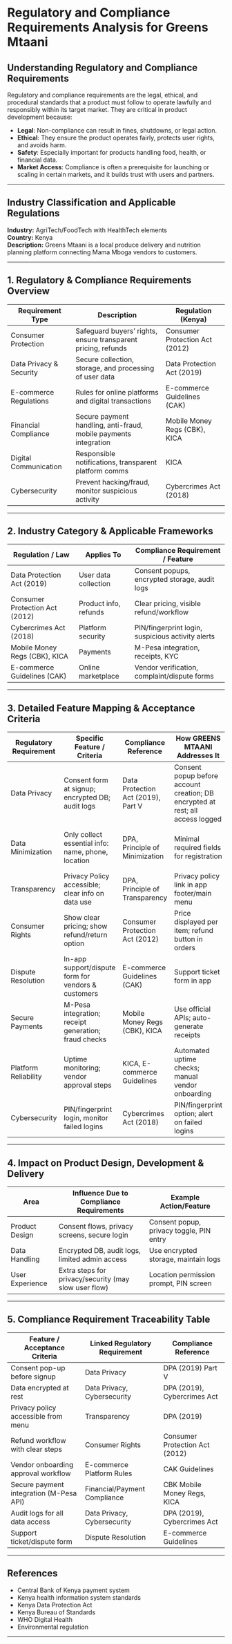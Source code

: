 # Regulatory and Compliance Requirements Analysis for Greens Mtaani

## Understanding Regulatory and Compliance Requirements

Regulatory and compliance requirements are the legal, ethical, and procedural standards that a product must follow to operate lawfully and responsibly within its target market. They are critical in product development because:

- **Legal**: Non-compliance can result in fines, shutdowns, or legal action.
- **Ethical**: They ensure the product operates fairly, protects user rights, and avoids harm.
- **Safety**: Especially important for products handling food, health, or financial data.
- **Market Access**: Compliance is often a prerequisite for launching or scaling in certain markets, and it builds trust with users and partners.

---

## Industry Classification and Applicable Regulations

**Industry:** AgriTech/FoodTech with HealthTech elements  
**Country:** Kenya  
**Description:** Greens Mtaani is a local produce delivery and nutrition planning platform connecting Mama Mboga vendors to customers.

---

## 1. Regulatory & Compliance Requirements Overview

| Requirement Type        | Description                                                      | Regulation (Kenya)                     |
|------------------------|------------------------------------------------------------------|----------------------------------------|
| Consumer Protection    | Safeguard buyers’ rights, ensure transparent pricing, refunds    | Consumer Protection Act (2012)         |
| Data Privacy & Security| Secure collection, storage, and processing of user data          | Data Protection Act (2019)             |
| E-commerce Regulations | Rules for online platforms and digital transactions              | E-commerce Guidelines (CAK)            |
| Financial Compliance   | Secure payment handling, anti-fraud, mobile payments integration | Mobile Money Regs (CBK), KICA          |
| Digital Communication  | Responsible notifications, transparent platform comms            | KICA                                   |
| Cybersecurity          | Prevent hacking/fraud, monitor suspicious activity               | Cybercrimes Act (2018)                 |

---

## 2. Industry Category & Applicable Frameworks

| Regulation / Law            | Applies To            | Compliance Requirement / Feature             |
|-----------------------------|----------------------|----------------------------------------------|
| Data Protection Act (2019)  | User data collection | Consent popups, encrypted storage, audit logs|
| Consumer Protection Act (2012)| Product info, refunds| Clear pricing, visible refund/workflow       |
| Cybercrimes Act (2018)      | Platform security    | PIN/fingerprint login, suspicious activity alerts |
| Mobile Money Regs (CBK), KICA| Payments            | M-Pesa integration, receipts, KYC           |
| E-commerce Guidelines (CAK) | Online marketplace   | Vendor verification, complaint/dispute forms |

---

## 3. Detailed Feature Mapping & Acceptance Criteria

| Regulatory Requirement | Specific Feature / Criteria                   | Compliance Reference             | How GREENS MTAANI Addresses It          | Acceptance Criteria Examples            |
|-----------------------|-----------------------------------------------|----------------------------------|-----------------------------------------|-----------------------------------------|
| Data Privacy          | Consent form at signup; encrypted DB; audit logs | Data Protection Act (2019), Part V | Consent popup before account creation; DB encrypted at rest; all access logged | Consent popup required at first use; data encrypted at rest; access logs maintained |
| Data Minimization     | Only collect essential info: name, phone, location | DPA, Principle of Minimization   | Minimal required fields for registration | Registration does not ask for unnecessary info |
| Transparency          | Privacy Policy accessible; clear info on data use | DPA, Principle of Transparency   | Privacy policy link in app footer/main menu | Policy accessible from every screen |
| Consumer Rights       | Show clear pricing; show refund/return option | Consumer Protection Act (2012)   | Price displayed per item; refund button in orders | User sees price before checkout; refund flow available |
| Dispute Resolution    | In-app support/dispute form for vendors & customers | E-commerce Guidelines (CAK)      | Support ticket form in app              | Users/vendors can submit disputes through the app |
| Secure Payments       | M-Pesa integration; receipt generation; fraud checks | Mobile Money Regs (CBK), KICA   | Use official APIs; auto-generate receipts | Payments only through secure channel; e-receipts sent |
| Platform Reliability  | Uptime monitoring; vendor approval steps      | KICA, E-commerce Guidelines      | Automated uptime checks; manual vendor onboarding | Platform uptime >99%; vendors verified before listing |
| Cybersecurity         | PIN/fingerprint login, monitor failed logins  | Cybercrimes Act (2018)           | PIN/fingerprint option; alert on failed logins | Users set up PIN/fingerprint; failed logins logged |

---

## 4. Impact on Product Design, Development & Delivery

| Area           | Influence Due to Compliance Requirements           | Example Action/Feature             |
|----------------|---------------------------------------------------|------------------------------------|
| Product Design | Consent flows, privacy screens, secure login      | Consent popup, privacy toggle, PIN entry |
| Data Handling  | Encrypted DB, audit logs, limited admin access    | Use encrypted storage, maintain logs |
| User Experience| Extra steps for privacy/security (may slow user flow) | Location permission prompt, PIN screen |

---

## 5. Compliance Requirement Traceability Table

| Feature / Acceptance Criteria         | Linked Regulatory Requirement | Compliance Reference                  |
|---------------------------------------|------------------------------|---------------------------------------|
| Consent pop-up before signup          | Data Privacy                 | DPA (2019) Part V                     |
| Data encrypted at rest                | Data Privacy, Cybersecurity  | DPA (2019), Cybercrimes Act           |
| Privacy policy accessible from menu   | Transparency                 | DPA (2019)                            |
| Refund workflow with clear steps      | Consumer Rights              | Consumer Protection Act (2012)        |
| Vendor onboarding approval workflow   | E-commerce Platform Rules    | CAK Guidelines                        |
| Secure payment integration (M-Pesa API)| Financial/Payment Compliance | CBK Mobile Money Regs, KICA           |
| Audit logs for all data access        | Data Privacy, Cybersecurity  | DPA (2019), Cybercrimes Act           |
| Support ticket/dispute form           | Dispute Resolution           | E-commerce Guidelines                 |

---

## References

- Central Bank of Kenya payment system
- Kenya health information system standards
- Kenya Data Protection Act
- Kenya Bureau of Standards
- WHO Digital Health
- Environmental regulation

---